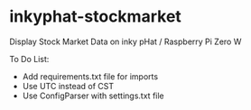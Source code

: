 # inkyphat-stockmarket
Display Stock Market Data on inky pHat / Raspberry Pi Zero W

To Do List:
* Add requirements.txt file for imports
* Use UTC instead of CST
* Use ConfigParser with settings.txt file
